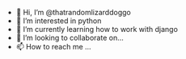 - 👋 Hi, I’m @thatrandomlizarddoggo
- 👀 I’m interested in python
- 🌱 I’m currently learning how to work with django
- 💞️ I’m looking to collaborate on...
- 📫 How to reach me ...

<!---
thatrandomlizarddoggo/thatrandomlizarddoggo is a ✨ special ✨ repository because its `README.md` (this file) appears on your GitHub profile.
You can click the Preview link to take a look at your changes.
--->
